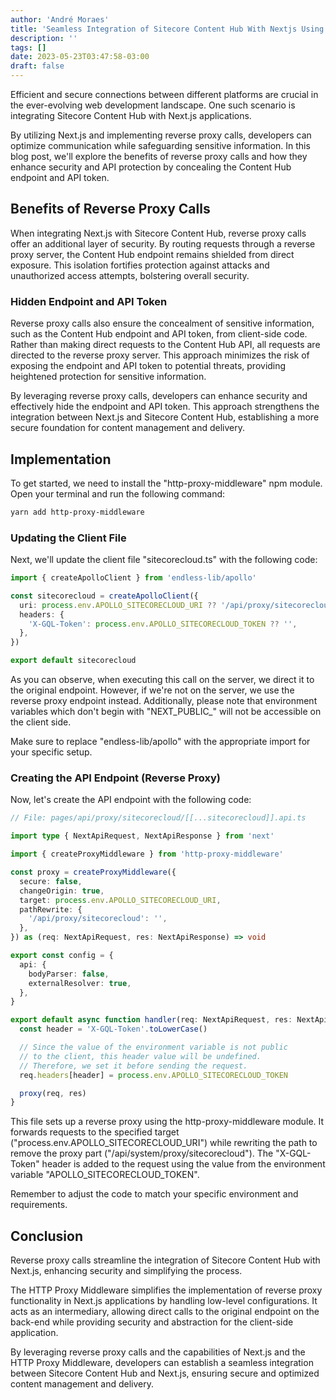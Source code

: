 ```yaml
---
author: 'André Moraes'
title: 'Seamless Integration of Sitecore Content Hub With Nextjs Using Reverse Proxy Calls'
description: ''
tags: []
date: 2023-05-23T03:47:58-03:00
draft: false
---
```


Efficient and secure connections between different platforms are crucial in the ever-evolving web development landscape. One such scenario is integrating Sitecore Content Hub with Next.js applications.

By utilizing Next.js and implementing reverse proxy calls, developers can optimize communication while safeguarding sensitive information. In this blog post, we'll explore the benefits of reverse proxy calls and how they enhance security and API protection by concealing the Content Hub endpoint and API token.

## Benefits of Reverse Proxy Calls

When integrating Next.js with Sitecore Content Hub, reverse proxy calls offer an additional layer of security. By routing requests through a reverse proxy server, the Content Hub endpoint remains shielded from direct exposure. This isolation fortifies protection against attacks and unauthorized access attempts, bolstering overall security.

### Hidden Endpoint and API Token

Reverse proxy calls also ensure the concealment of sensitive information, such as the Content Hub endpoint and API token, from client-side code. Rather than making direct requests to the Content Hub API, all requests are directed to the reverse proxy server. This approach minimizes the risk of exposing the endpoint and API token to potential threats, providing heightened protection for sensitive information.

By leveraging reverse proxy calls, developers can enhance security and effectively hide the endpoint and API token. This approach strengthens the integration between Next.js and Sitecore Content Hub, establishing a more secure foundation for content management and delivery.

## Implementation

To get started, we need to install the "http-proxy-middleware" npm module. Open your terminal and run the following command:

```sh
yarn add http-proxy-middleware
```

### Updating the Client File

Next, we'll update the client file "sitecorecloud.ts" with the following code:

```ts
import { createApolloClient } from 'endless-lib/apollo'

const sitecorecloud = createApolloClient({
  uri: process.env.APOLLO_SITECORECLOUD_URI ?? '/api/proxy/sitecorecloud',
  headers: {
    'X-GQL-Token': process.env.APOLLO_SITECORECLOUD_TOKEN ?? '',
  },
})

export default sitecorecloud
```

As you can observe, when executing this call on the server, we direct it to the original endpoint. However, if we're not on the server, we use the reverse proxy endpoint instead. Additionally, please note that environment variables which don't begin with "NEXT_PUBLIC\_" will not be accessible on the client side.

Make sure to replace "endless-lib/apollo" with the appropriate import for your specific setup.

### Creating the API Endpoint (Reverse Proxy)

Now, let's create the API endpoint with the following code:

```ts
// File: pages/api/proxy/sitecorecloud/[[...sitecorecloud]].api.ts

import type { NextApiRequest, NextApiResponse } from 'next'

import { createProxyMiddleware } from 'http-proxy-middleware'

const proxy = createProxyMiddleware({
  secure: false,
  changeOrigin: true,
  target: process.env.APOLLO_SITECORECLOUD_URI,
  pathRewrite: {
    '/api/proxy/sitecorecloud': '',
  },
}) as (req: NextApiRequest, res: NextApiResponse) => void

export const config = {
  api: {
    bodyParser: false,
    externalResolver: true,
  },
}

export default async function handler(req: NextApiRequest, res: NextApiResponse) {
  const header = 'X-GQL-Token'.toLowerCase()

  // Since the value of the environment variable is not public
  // to the client, this header value will be undefined.
  // Therefore, we set it before sending the request.
  req.headers[header] = process.env.APOLLO_SITECORECLOUD_TOKEN

  proxy(req, res)
}
```

This file sets up a reverse proxy using the http-proxy-middleware module. It forwards requests to the specified target ("process.env.APOLLO_SITECORECLOUD_URI") while rewriting the path to remove the proxy part ("/api/system/proxy/sitecorecloud"). The "X-GQL-Token" header is added to the request using the value from the environment variable "APOLLO_SITECORECLOUD_TOKEN".

Remember to adjust the code to match your specific environment and requirements.

## Conclusion

Reverse proxy calls streamline the integration of Sitecore Content Hub with Next.js, enhancing security and simplifying the process.

The HTTP Proxy Middleware simplifies the implementation of reverse proxy functionality in Next.js applications by handling low-level configurations. It acts as an intermediary, allowing direct calls to the original endpoint on the back-end while providing security and abstraction for the client-side application.

By leveraging reverse proxy calls and the capabilities of Next.js and the HTTP Proxy Middleware, developers can establish a seamless integration between Sitecore Content Hub and Next.js, ensuring secure and optimized content management and delivery.
